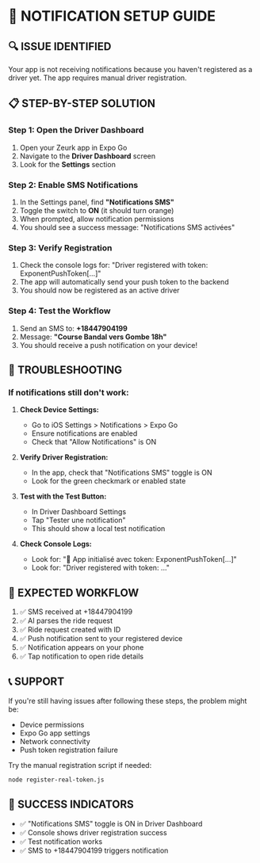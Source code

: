 📱 **NOTIFICATION SETUP GUIDE**
================================

## 🔍 **ISSUE IDENTIFIED**
Your app is not receiving notifications because you haven't registered as a driver yet. The app requires manual driver registration.

## 📋 **STEP-BY-STEP SOLUTION**

### **Step 1: Open the Driver Dashboard**
1. Open your Zeurk app in Expo Go
2. Navigate to the **Driver Dashboard** screen
3. Look for the **Settings** section

### **Step 2: Enable SMS Notifications**
1. In the Settings panel, find **"Notifications SMS"**
2. Toggle the switch to **ON** (it should turn orange)
3. When prompted, allow notification permissions
4. You should see a success message: "Notifications SMS activées"

### **Step 3: Verify Registration**
1. Check the console logs for: "Driver registered with token: ExponentPushToken[...]"
2. The app will automatically send your push token to the backend
3. You should now be registered as an active driver

### **Step 4: Test the Workflow**
1. Send an SMS to: **+18447904199**
2. Message: **"Course Bandal vers Gombe 18h"**
3. You should receive a push notification on your device!

## 🔧 **TROUBLESHOOTING**

### **If notifications still don't work:**

1. **Check Device Settings:**
   - Go to iOS Settings > Notifications > Expo Go
   - Ensure notifications are enabled
   - Check that "Allow Notifications" is ON

2. **Verify Driver Registration:**
   - In the app, check that "Notifications SMS" toggle is ON
   - Look for the green checkmark or enabled state

3. **Test with the Test Button:**
   - In Driver Dashboard Settings
   - Tap "Tester une notification" 
   - This should show a local test notification

4. **Check Console Logs:**
   - Look for: "🔔 App initialisé avec token: ExponentPushToken[...]"
   - Look for: "Driver registered with token: ..."

## 🎯 **EXPECTED WORKFLOW**
1. ✅ SMS received at +18447904199
2. ✅ AI parses the ride request
3. ✅ Ride request created with ID
4. ✅ Push notification sent to your registered device
5. ✅ Notification appears on your phone
6. ✅ Tap notification to open ride details

## 📞 **SUPPORT**
If you're still having issues after following these steps, the problem might be:
- Device permissions
- Expo Go app settings
- Network connectivity
- Push token registration failure

Try the manual registration script if needed:
```bash
node register-real-token.js
```

## 🚀 **SUCCESS INDICATORS**
- ✅ "Notifications SMS" toggle is ON in Driver Dashboard
- ✅ Console shows driver registration success
- ✅ Test notification works
- ✅ SMS to +18447904199 triggers notification